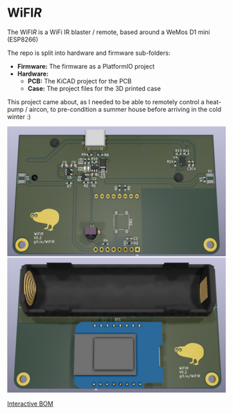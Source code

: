 # WiFI*R*

The WiFI*R* is a WiFi IR blaster / remote, based around a WeMos D1 mini (ESP8266)

The repo is split into hardware and firmware sub-folders:

* **Firmware:** The firmware as a PlatformIO project
* **Hardware:**
  * **PCB:** The KiCAD project for the PCB
  * **Case:** The project files for the 3D printed case

This project came about, as I needed to be able to remotely control a heat-pump / aircon, to pre-condition a summer house before arriving in the cold winter :)


![top render](renders/top.png)
![bottom render](renders/bot.png)

[Interactive BOM](https://WiFIR.github.io/pcb/docs/ibom.html)
